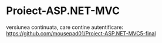 # Proiect-ASP.NET-MVC
versiunea continuata, care contine autentificare:
https://github.com/mousepad01/Proiect-ASP.NET-MVC5-final
